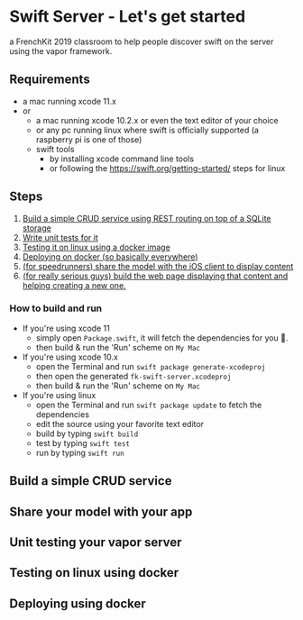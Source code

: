 # Swift Server - Let's get started

a FrenchKit 2019 classroom to help people discover swift on the server using the vapor framework.

## Requirements

* a mac running xcode 11.x
* or
  * a mac running xcode 10.2.x or even the text editor of your choice
  * or any pc running linux where swift is officially supported (a raspberry pi is one of those)
  * swift tools
    * by installing xcode command line tools
    * or following the https://swift.org/getting-started/ steps for linux

## Steps

1. [Build a simple CRUD service using REST routing on top of a SQLite storage](#build-a-simple-crud-service)
2. [Write unit tests for it](#unit-testing-your-vapor-server)
3. [Testing it on linux using a docker image](#testing-on-linux-using-docker)
4. [Deploying on docker (so basically everywhere)](#deploying-using-docker)
5. [(for speedrunners) share the model with the iOS client to display content](#share-your-model-with-other-clients-ios-example)
6. [(for really serious guys) build the web page displaying that content and helping creating a new one.](#build-a-web-page-to-manage-it)

### How to build and run

* If you're using xcode 11
  * simply open `Package.swift`, it will fetch the dependencies for you 🥰.
  * then build & run the 'Run' scheme on `My Mac`
* If you're using xcode 10.x
  * open the Terminal and run `swift package generate-xcodeproj`
  * then open the generated `fk-swift-server.xcodeproj`
  * then build & run the 'Run' scheme on `My Mac`
* If you're using linux
  * open the Terminal and run `swift package update` to fetch the dependencies
  * edit the source using your favorite text editor
  * build by typing `swift build`
  * test by typing `swift test`
  * run by typing `swift run`

## Build a simple CRUD service

## Share your model with your app

## Unit testing your vapor server

## Testing on linux using docker

## Deploying using docker
